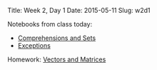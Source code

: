 Title: Week 2, Day 1
Date: 2015-05-11
Slug: w2d1

Notebooks from class today:

* [Comprehensions and Sets](https://github.com/tiyd-python-2015-05/curriculum/blob/master/basics/week2/01%20-%20Comprehensions%20and%20Sets.ipynb)
* [Exceptions](https://github.com/tiyd-python-2015-05/curriculum/blob/master/basics/week2/02%20-%20Exceptions.ipynb)

Homework: [Vectors and Matrices](https://github.com/tiyd-python-2015-05/vectors-and-matrices)
